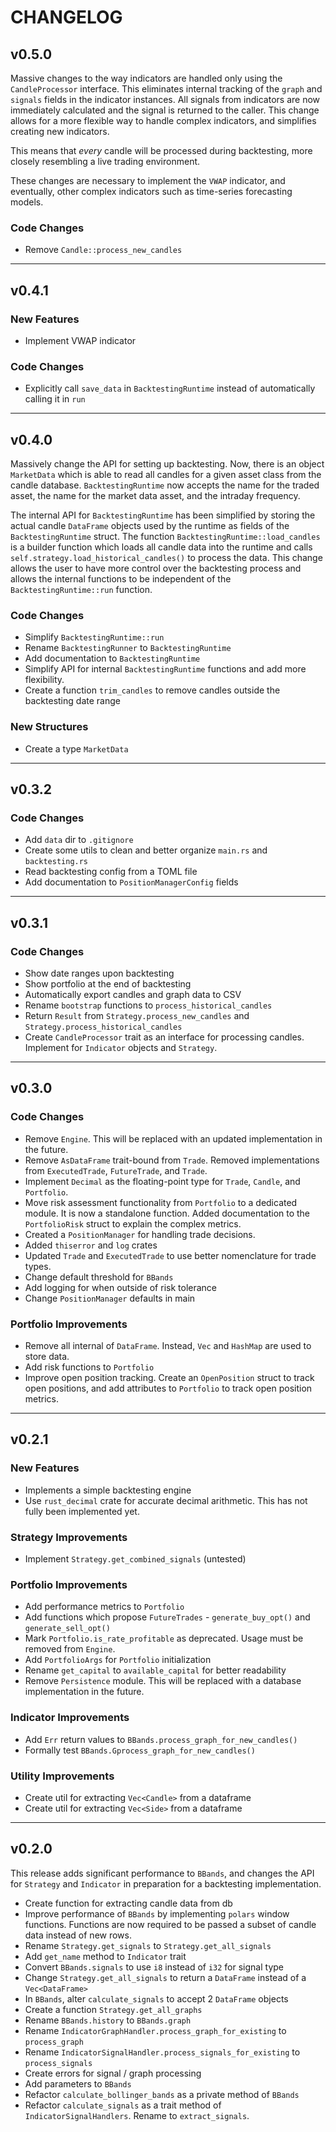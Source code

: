 # CHANGELOG

## v0.5.0

Massive changes to the way indicators are handled only using the `CandleProcessor` interface. This eliminates internal
tracking of the `graph` and `signals` fields in the indicator instances. All signals from indicators are now immediately
calculated and the signal is returned to the caller. This change allows for a more flexible way to handle complex indicators,
and simplifies creating new indicators.

This means that _every_ candle will be processed during backtesting, more closely resembling a live trading environment.

These changes are necessary to implement the `VWAP` indicator, and eventually, other complex indicators such as time-series
forecasting models.

### Code Changes

- Remove `Candle::process_new_candles`

---

## v0.4.1

### New Features

- Implement VWAP indicator

### Code Changes

- Explicitly call `save_data` in `BacktestingRuntime` instead of automatically calling it in `run`

---

## v0.4.0

Massively change the API for setting up backtesting. Now, there is an object `MarketData` which is able to read all candles
for a given asset class from the candle database. `BacktestingRuntime` now accepts the name for the traded asset, the name
for the market data asset, and the intraday frequency.

The internal API for `BacktestingRuntime` has been simplified by storing the actual candle `DataFrame` objects used by the
runtime as fields of the `BacktestingRuntime` struct. The function `BacktestingRuntime::load_candles` is a builder function
which loads all candle data into the runtime and calls `self.strategy.load_historical_candles()` to process the data. This
change allows the user to have more control over the backtesting process and allows the internal functions to be independent
of the `BacktestingRuntime::run` function.

### Code Changes

- Simplify `BacktestingRuntime::run`
- Rename `BacktestingRunner` to `BacktestingRuntime`
- Add documentation to `BacktestingRuntime`
- Simplify API for internal `BacktestingRuntime` functions and add more flexibility.
- Create a function `trim_candles` to remove candles outside the backtesting date range

### New Structures

- Create a type `MarketData`

---

## v0.3.2

### Code Changes

- Add `data` dir to `.gitignore`
- Create some utils to clean and better organize `main.rs` and `backtesting.rs`
- Read backtesting config from a TOML file
- Add documentation to `PositionManagerConfig` fields

---

## v0.3.1

### Code Changes

- Show date ranges upon backtesting
- Show portfolio at the end of backtesting
- Automatically export candles and graph data to CSV
- Rename `bootstrap` functions to `process_historical_candles`
- Return `Result` from `Strategy.process_new_candles` and `Strategy.process_historical_candles`
- Create `CandleProcessor` trait as an interface for processing candles. Implement for `Indicator` objects and `Strategy`.

---

## v0.3.0

### Code Changes

- Remove `Engine`. This will be replaced with an updated implementation in the future.
- Remove `AsDataFrame` trait-bound from `Trade`. Removed implementations from `ExecutedTrade`, `FutureTrade`, and `Trade`.
- Implement `Decimal` as the floating-point type for `Trade`, `Candle`, and `Portfolio`.
- Move risk assessment functionality from `Portfolio` to a dedicated module. It is now a standalone function.
  Added documentation to the `PortfolioRisk` struct to explain the complex metrics.
- Created a `PositionManager` for handling trade decisions.
- Added `thiserror` and `log` crates
- Updated `Trade` and `ExecutedTrade` to use better nomenclature for trade types.
- Change default threshold for `BBands`
- Add logging for when outside of risk tolerance
- Change `PositionManager` defaults in main

### Portfolio Improvements

- Remove all internal of `DataFrame`. Instead, `Vec` and `HashMap` are used to store data.
- Add risk functions to `Portfolio`
- Improve open position tracking. Create an `OpenPosition` struct to track open positions,
  and add attributes to `Portfolio` to track open position metrics.

---

## v0.2.1

### New Features

- Implements a simple backtesting engine
- Use `rust_decimal` crate for accurate decimal arithmetic. This has not fully been implemented yet.

### Strategy Improvements

- Implement `Strategy.get_combined_signals` (untested)

### Portfolio Improvements

- Add performance metrics to `Portfolio`
- Add functions which propose `FutureTrades` - `generate_buy_opt()` and `generate_sell_opt()`
- Mark `Portfolio.is_rate_profitable` as deprecated. Usage must be removed from `Engine`.
- Add `PortfolioArgs` for `Portfolio` initialization
- Rename `get_capital` to `available_capital` for better readability
- Remove `Persistence` module. This will be replaced with a database implementation in the future.

### Indicator Improvements

- Add `Err` return values to `BBands.process_graph_for_new_candles()`
- Formally test `BBands.Gprocess_graph_for_new_candles()`

### Utility Improvements

- Create util for extracting `Vec<Candle>` from a dataframe
- Create util for extracting `Vec<Side>` from a dataframe

---

## v0.2.0

This release adds significant performance to `BBands`, and changes the API for `Strategy` and `Indicator` in preparation for a backtesting implementation.

- Create function for extracting candle data from db
- Improve performance of `BBands` by implementing `polars` window functions. Functions are now required to be passed a subset of candle data instead of new rows.
- Rename `Strategy.get_signals` to `Strategy.get_all_signals`
- Add `get_name` method to `Indicator` trait
- Convert `BBands.signals` to use `i8` instead of `i32` for signal type
- Change `Strategy.get_all_signals` to return a `DataFrame` instead of a `Vec<DataFrame>`
- In `BBands`, alter `calculate_signals` to accept 2 `DataFrame` objects
- Create a function `Strategy.get_all_graphs`
- Rename `BBands.history` to `BBands.graph`
- Rename `IndicatorGraphHandler.process_graph_for_existing` to `process_graph`
- Rename `IndicatorSignalHandler.process_signals_for_existing` to `process_signals`
- Create errors for signal / graph processing
- Add parameters to `BBands`
- Refactor `calculate_bollinger_bands` as a private method of `BBands`
- Refactor `calculate_signals` as a trait method of `IndicatorSignalHandlers`. Rename to `extract_signals`.